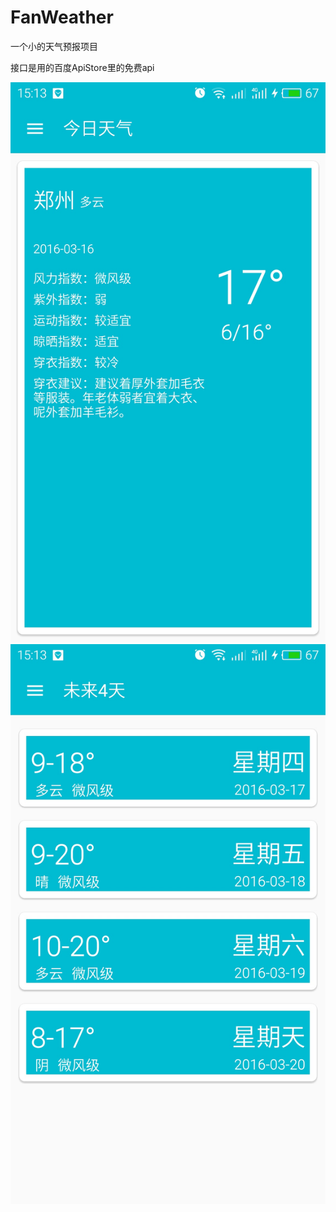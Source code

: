 # FanWeather

一个小的天气预报项目

接口是用的百度ApiStore里的免费api

![img](https://github.com/Will-ed/FanWeather/blob/master/Pictures/main.jpg)
![img](https://github.com/Will-ed/FanWeather/blob/master/Pictures/next.jpg)

